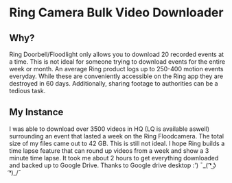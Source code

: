 # Ring Camera Bulk Video Downloader

## **Why?**

Ring Doorbell/Floodlight only allows you to download 20 recorded events at a time. 
This is not ideal for someone trying to download events for the entire week or month. An average Ring product
logs up to 250-400 motion events everyday. While these are conveniently  accessible on the Ring app 
they are destroyed in 60 days. Additionally, sharing footage to authorities can be a tedious task.

## **My Instance**

I was able to download over 3500 videos in HQ (LQ is available aswell) surrounding an event that lasted a week on the Ring Floodcamera.
The total size of my files came out to 42 GB. This is still not ideal. I hope Ring builds a time lapse feature that can round up videos from a week and 
show a 3 minute time lapse.  It took me about 2 hours to get everything downloaded and backed up to Google Drive. Thanks to Google drive desktop :')
¯\_( ͡❛ ͜ʖ ͡❛)_/¯




